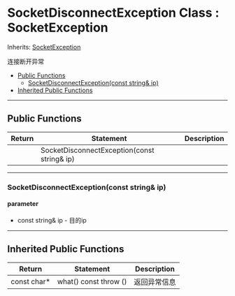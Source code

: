 # SocketDisconnectException Class : SocketException

Inherits: [SocketException](SocketException.md)

连接断开异常

- [Public Functions](#public-functions)
  - [SocketDisconnectException(const string\& ip)](#socketdisconnectexceptionconst-string-ip)
- [Inherited Public Functions](#inherited-public-functions)


---
## Public Functions

|Return|Statement|Description|
|---|---|---|
||SocketDisconnectException(const string& ip)||

---
### SocketDisconnectException(const string& ip)

#### parameter

* const string& ip - 目的ip

---
## Inherited Public Functions

|Return|Statement|Description|
|---|---|---|
|const char*|what() const throw ()|返回异常信息|